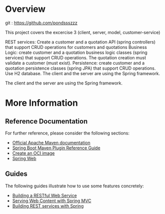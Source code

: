 # Overview
git : https://github.com/pondssszzz

This project covers the excercise 3 (client, server, model, customer-service)

REST services: Create a customer and a quotation API (spring controllers) that support CRUD operations for customers and quotations
Business Logic: create customer and a quotation business logic classes (spring services) that support CRUD operations. The quotation creation must validate a customer (must exist).
Persistence: create customer and a quotation persistence classes (spring JPA) that support CRUD operations. Use H2 database.
The client and the server are using the Spring framework.

The client and the server are using the Spring framework.

# More Information

## Reference Documentation
For further reference, please consider the following sections:

* [Official Apache Maven documentation](https://maven.apache.org/guides/index.html)
* [Spring Boot Maven Plugin Reference Guide](https://docs.spring.io/spring-boot/docs/2.4.0-SNAPSHOT/maven-plugin/reference/html/)
* [Create an OCI image](https://docs.spring.io/spring-boot/docs/2.4.0-SNAPSHOT/maven-plugin/reference/html/#build-image)
* [Spring Web](https://docs.spring.io/spring-boot/docs/2.3.3.RELEASE/reference/htmlsingle/#boot-features-developing-web-applications)

## Guides
The following guides illustrate how to use some features concretely:

* [Building a RESTful Web Service](https://spring.io/guides/gs/rest-service/)
* [Serving Web Content with Spring MVC](https://spring.io/guides/gs/serving-web-content/)
* [Building REST services with Spring](https://spring.io/guides/tutorials/bookmarks/)

